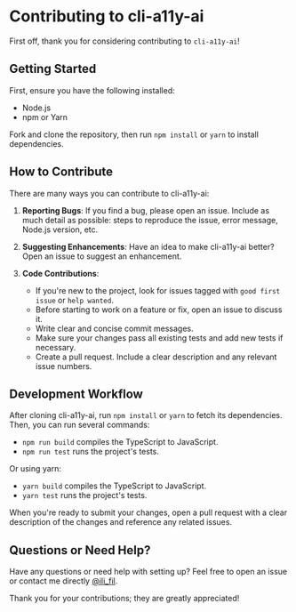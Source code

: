 # Contributing to cli-a11y-ai

First off, thank you for considering contributing to `cli-a11y-ai`!

## Getting Started

First, ensure you have the following installed:

- Node.js
- npm or Yarn

Fork and clone the repository, then run `npm install` or `yarn` to install dependencies.

## How to Contribute

There are many ways you can contribute to cli-a11y-ai:

1. **Reporting Bugs**: If you find a bug, please open an issue. Include as much detail as possible: steps to reproduce the issue, error message, Node.js version, etc.

2. **Suggesting Enhancements**: Have an idea to make cli-a11y-ai better? Open an issue to suggest an enhancement.

3. **Code Contributions**:
   - If you're new to the project, look for issues tagged with `good first issue` or `help wanted`.
   - Before starting to work on a feature or fix, open an issue to discuss it.
   - Write clear and concise commit messages.
   - Make sure your changes pass all existing tests and add new tests if necessary.
   - Create a pull request. Include a clear description and any relevant issue numbers.

## Development Workflow

After cloning cli-a11y-ai, run `npm install` or `yarn` to fetch its dependencies. Then, you can run several commands:

- `npm run build` compiles the TypeScript to JavaScript.
- `npm run test` runs the project's tests.

Or using yarn:

- `yarn build` compiles the TypeScript to JavaScript.
- `yarn test` runs the project's tests.

When you're ready to submit your changes, open a pull request with a clear description of the changes and reference any related issues.

## Questions or Need Help?

Have any questions or need help with setting up? Feel free to open an issue or contact me directly [@ili_fil](https://twitter.com/ili_fil).

Thank you for your contributions; they are greatly appreciated!
